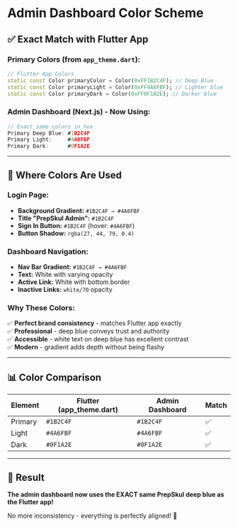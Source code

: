 # Admin Dashboard Color Scheme

## ✅ **Exact Match with Flutter App**

### **Primary Colors (from `app_theme.dart`):**

```dart
// Flutter App Colors
static const Color primaryColor = Color(0xFF1B2C4F); // Deep Blue
static const Color primaryLight = Color(0xFF4A6FBF); // Lighter blue
static const Color primaryDark = Color(0xFF0F1A2E); // Darker blue
```

### **Admin Dashboard (Next.js) - Now Using:**

```typescript
// Exact same colors in hex
Primary Deep Blue: #1B2C4F
Primary Light:     #4A6FBF
Primary Dark:      #0F1A2E
```

---

## 🎨 **Where Colors Are Used**

### **Login Page:**
- **Background Gradient:** `#1B2C4F → #4A6FBF`
- **Title "PrepSkul Admin":** `#1B2C4F`
- **Sign In Button:** `#1B2C4F` (hover: `#4A6FBF`)
- **Button Shadow:** `rgba(27, 44, 79, 0.4)`

### **Dashboard Navigation:**
- **Nav Bar Gradient:** `#1B2C4F → #4A6FBF`
- **Text:** White with varying opacity
- **Active Link:** White with bottom border
- **Inactive Links:** `white/70` opacity

### **Why These Colors:**
✅ **Perfect brand consistency** - matches Flutter app exactly  
✅ **Professional** - deep blue conveys trust and authority  
✅ **Accessible** - white text on deep blue has excellent contrast  
✅ **Modern** - gradient adds depth without being flashy  

---

## 📊 **Color Comparison**

| Element | Flutter (app_theme.dart) | Admin Dashboard | Match |
|---------|-------------------------|-----------------|-------|
| Primary | `#1B2C4F` | `#1B2C4F` | ✅ |
| Light | `#4A6FBF` | `#4A6FBF` | ✅ |
| Dark | `#0F1A2E` | `#0F1A2E` | ✅ |

---

## 🎯 **Result**

**The admin dashboard now uses the EXACT same PrepSkul deep blue as the Flutter app!**

No more inconsistency - everything is perfectly aligned! 💙

